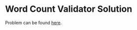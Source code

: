 # Word Count Validator Solution

Problem can be found [here](https://github.com/nnakagaki/platform_engineer_interview/blob/master/problem_statement.md).

